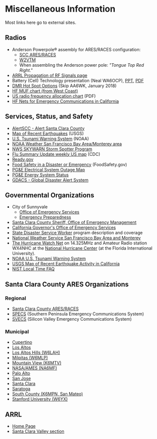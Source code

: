 # Miscellaneous Information

Most links here go to external sites.

## Radios

-   Anderson Powerpole® assembly for ARES/RACES configuration:
    -   [SCC ARES/RACES](http://www.scc-ares-races.org/hardware/andersonpp.html)
    -   [W2VTM](http://www.qsl.net/w2vtm/powerpole.html)
    -   When assembling the Anderson power pole: _"Tongue Top Red Right."_
-   [ARRL Propagation of RF Signals page](https://www.arrl.org/propagation-of-rf-signals)
-   Battery (Cell) Technology presentation (Neal WA6OCP), [PPT](Battery_Cell_Technology.ppt), [PDF](Battery_Cell_Technology.pdf)
-   [DMR Hot Spot Options](DMR_Hot_Spot_Options-AA6WK.pdf) (Skip AA6WK, January 2018)
-   [HF MUF chart (from West Coast)](http://hfradio.org/fot_1.html)
-   [US radio frequency allocation chart](http://www.ntia.doc.gov/osmhome/allochrt.pdf) (PDF)
-   [HF Nets for Emergency Communications in California](hf-nets.md)

## Services, Status, and Safety

-   [AlertSCC - Alert Santa Clara County](http://www.alertscc.com/)
-   [Map of Recent Earthquakes](https://earthquake.usgs.gov/earthquakes/map/) (USGS)
-   [U.S. Tsunami Warning System](https://tsunami.gov/) (NOAA)
-   [NOAA Weather San Francisco Bay Area/Monterey area](http://www.wrh.noaa.gov/mtr/)
-   [NWS SKYWARN Storm Spotter Program](https://www.weather.gov/skywarn/)
-   [Flu Summary Update weekly US map](http://www.cdc.gov/flu/weekly/usmap.htm) (CDC)
-   [Ready.gov](http://www.ready.gov/)
-   [Food Safety in a Disaster or Emergency](https://www.foodsafety.gov/keep-food-safe/food-safety-in-disaster-or-emergency) (FoodSafety.gov)
-   [PG&E Electrical System Outage Map](https://m.pge.com/#outages)
-   [PG&E Energy System Status](https://www.pge.com/en_US/residential/outages/current-outages/report-view-an-electric-outage/additional-resources/energy-system-status.page)
-   [GDACS - Global Disaster Alert System](http://www.gdacs.org/)

## Governmental Organizations

-   City of Sunnyvale
    -   [Office of Emergency Services](https://www.sunnyvale.ca.gov/emergency-services)
    -   [Emergency Preparedness](https://www.sunnyvale.ca.gov/your-government/departments/public-safety/emergency-preparedness)
-   [Santa Clara County Sheriff, Office of Emergency Management](https://www.sccgov.org/portal/site/oes/)
-   [California Governor's Office of Emergency Services](https://www.caloes.ca.gov/)
-   [State Disaster Service Worker](https://www.scc-ares-races.org/dsw/index.html) program description and coverage
-   [National Weather Service San Francisco Bay Area and Monterey](http://www.wrh.noaa.gov/mtr/)
-   [The Hurricane Watch Net](http://www.hwn.org/) on 14.325MHz and Amateur Radio station WX4NHC at the [National Hurricane Center](http://www.wx4nhc.org/) (at the Florida International University).
-   [NOAA U.S. Tsunami Warning System](https://ntwc.ncep.noaa.gov/)
-   [USGS Map of Recent Earthquake Activity in California](https://earthquake.usgs.gov/earthquakes/map/)
-   [NIST Local Time FAQ](https://www.nist.gov/pml/time-and-frequency-division/local-time-faqs)

## Santa Clara County ARES Organizations

### Regional

-   [Santa Clara County ARES/RACES](https://www.scc-ares-races.org/)
-   [SPECS](http://www.specsnet.org/) (Southern Peninsula Emergency Communications System)
-   [SVECS](http://www.svecs.net/) (Silicon Valley Emergency Communications System)

### Municipal

-   [Cupertino](http://www.cupertinoares.org/)
-   [Los Altos](https://laares.org/)
-   [Los Altos Hills (W6LAH)](http://www.scc-ares-races.org/lah/lah.html)
-   [Milpitas (W6MLP)](http://www.qsl.net/mares/)
-   [Mountain View (K6MTV)](http://www.k6mtv.org/)
-   [NASA/AMES (NA6MF)](http://hamradio.arc.nasa.gov/)
-   [Palo Alto](https://www.cityofpaloalto.org/Departments/Emergency-Services/Emergency-Volunteers/Auxiliary-Communications-Services)
-   [San Jose](http://www.sjraces.org/)
-   [Santa Clara](https://www.santaclara-ares.org/)
-   [Saratoga](http://k6sa.net/)
-   [South County (K6MPN, San Mateo)](http://www.k6mpn.org/)
-   [Stanford University (W6YX)](http://www-suares.stanford.edu/)

## ARRL

-   [Home Page](http://www.arrl.org/)
-   [Santa Clara Valley section](http://www.arrl.org/groups/view/santa-clara-valley)
